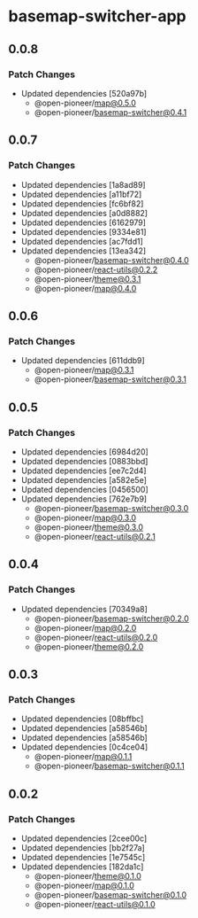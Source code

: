 # basemap-switcher-app

## 0.0.8

### Patch Changes

-   Updated dependencies [520a97b]
    -   @open-pioneer/map@0.5.0
    -   @open-pioneer/basemap-switcher@0.4.1

## 0.0.7

### Patch Changes

-   Updated dependencies [1a8ad89]
-   Updated dependencies [a11bf72]
-   Updated dependencies [fc6bf82]
-   Updated dependencies [a0d8882]
-   Updated dependencies [6162979]
-   Updated dependencies [9334e81]
-   Updated dependencies [ac7fdd1]
-   Updated dependencies [13ea342]
    -   @open-pioneer/basemap-switcher@0.4.0
    -   @open-pioneer/react-utils@0.2.2
    -   @open-pioneer/theme@0.3.1
    -   @open-pioneer/map@0.4.0

## 0.0.6

### Patch Changes

-   Updated dependencies [611ddb9]
    -   @open-pioneer/map@0.3.1
    -   @open-pioneer/basemap-switcher@0.3.1

## 0.0.5

### Patch Changes

-   Updated dependencies [6984d20]
-   Updated dependencies [0883bbd]
-   Updated dependencies [ee7c2d4]
-   Updated dependencies [a582e5e]
-   Updated dependencies [0456500]
-   Updated dependencies [762e7b9]
    -   @open-pioneer/basemap-switcher@0.3.0
    -   @open-pioneer/map@0.3.0
    -   @open-pioneer/theme@0.3.0
    -   @open-pioneer/react-utils@0.2.1

## 0.0.4

### Patch Changes

-   Updated dependencies [70349a8]
    -   @open-pioneer/basemap-switcher@0.2.0
    -   @open-pioneer/map@0.2.0
    -   @open-pioneer/react-utils@0.2.0
    -   @open-pioneer/theme@0.2.0

## 0.0.3

### Patch Changes

-   Updated dependencies [08bffbc]
-   Updated dependencies [a58546b]
-   Updated dependencies [a58546b]
-   Updated dependencies [0c4ce04]
    -   @open-pioneer/map@0.1.1
    -   @open-pioneer/basemap-switcher@0.1.1

## 0.0.2

### Patch Changes

-   Updated dependencies [2cee00c]
-   Updated dependencies [bb2f27a]
-   Updated dependencies [1e7545c]
-   Updated dependencies [182da1c]
    -   @open-pioneer/theme@0.1.0
    -   @open-pioneer/map@0.1.0
    -   @open-pioneer/basemap-switcher@0.1.0
    -   @open-pioneer/react-utils@0.1.0
